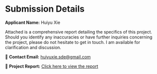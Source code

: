# Submission Details

**Applicant Name:** Huiyu Xie

Attached is a comprehensive report detailing the specifics of this project. Should you identify any inaccuracies or have further inquiries concerning the project, please do not hesitate to get in touch. I am available for clarification and discussion.

📧 **Contact Email:** [huiyuxie.sde@gmail.com](mailto:huiyuxie.sde@gmail.com)

🔗 **Project Report:** [Click here to view the report](./REPORT.md)

